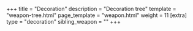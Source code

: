 +++
title = "Decoration"
description = "Decoration tree"
template = "weapon-tree.html"
page_template = "weapon.html"
weight = 11
[extra]
type = "decoration"
sibling_weapon = ""
+++
